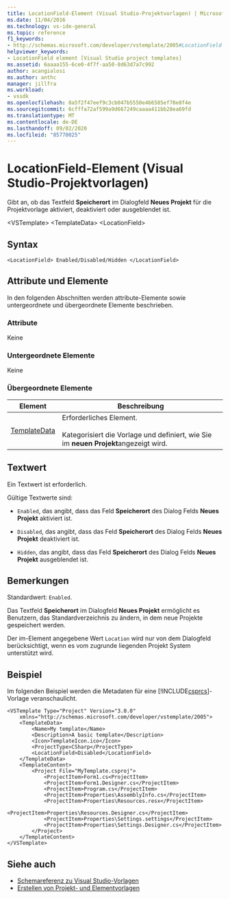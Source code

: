 ```yaml
---
title: LocationField-Element (Visual Studio-Projektvorlagen) | Microsoft-Dokumentation
ms.date: 11/04/2016
ms.technology: vs-ide-general
ms.topic: reference
f1_keywords:
- http://schemas.microsoft.com/developer/vstemplate/2005#LocationField
helpviewer_keywords:
- LocationField element [Visual Studio project templates]
ms.assetid: 6aaaa155-6ce0-4f7f-aa50-8d63d7a7c992
author: acangialosi
ms.author: anthc
manager: jillfra
ms.workload:
- vssdk
ms.openlocfilehash: 8a5f2f47eef9c3cb047b5550e466585ef70e8f4e
ms.sourcegitcommit: 6cfffa72af599a9d667249caaaa411bb28ea69fd
ms.translationtype: MT
ms.contentlocale: de-DE
ms.lasthandoff: 09/02/2020
ms.locfileid: "85770025"
---
```

# <a name="locationfield-element-visual-studio-project-templates"></a>LocationField-Element (Visual Studio-Projektvorlagen)
Gibt an, ob das Textfeld **Speicherort** im Dialogfeld **Neues Projekt** für die Projektvorlage aktiviert, deaktiviert oder ausgeblendet ist.

 \<VSTemplate> \<TemplateData>
 \<LocationField>

## <a name="syntax"></a>Syntax

```
<LocationField> Enabled/Disabled/Hidden </LocationField>
```

## <a name="attributes-and-elements"></a>Attribute und Elemente
 In den folgenden Abschnitten werden attribute-Elemente sowie untergeordnete und übergeordnete Elemente beschrieben.

### <a name="attributes"></a>Attribute
 Keine

### <a name="child-elements"></a>Untergeordnete Elemente
 Keine

### <a name="parent-elements"></a>Übergeordnete Elemente

|Element|Beschreibung|
|-------------|-----------------|
|[TemplateData](../extensibility/templatedata-element-visual-studio-templates.md)|Erforderliches Element.<br /><br /> Kategorisiert die Vorlage und definiert, wie Sie im **neuen Projekt**angezeigt wird.|

## <a name="text-value"></a>Textwert
 Ein Textwert ist erforderlich.

 Gültige Textwerte sind:

- `Enabled`, das angibt, dass das Feld **Speicherort** des Dialog Felds **Neues Projekt** aktiviert ist.

- `Disabled`, das angibt, dass das Feld **Speicherort** des Dialog Felds **Neues Projekt** deaktiviert ist.

- `Hidden`, das angibt, dass das Feld **Speicherort** des Dialog Felds **Neues Projekt** ausgeblendet ist.

## <a name="remarks"></a>Bemerkungen
 Standardwert: `Enabled`.

 Das Textfeld **Speicherort** im Dialogfeld **Neues Projekt** ermöglicht es Benutzern, das Standardverzeichnis zu ändern, in dem neue Projekte gespeichert werden.

 Der im-Element angegebene Wert `Location` wird nur von dem Dialogfeld berücksichtigt, wenn es vom zugrunde liegenden Projekt System unterstützt wird.

## <a name="example"></a>Beispiel
 Im folgenden Beispiel werden die Metadaten für eine [!INCLUDE[csprcs](../data-tools/includes/csprcs_md.md)]-Vorlage veranschaulicht.

```
<VSTemplate Type="Project" Version="3.0.0"
    xmlns="http://schemas.microsoft.com/developer/vstemplate/2005">
    <TemplateData>
        <Name>My template</Name>
        <Description>A basic template</Description>
        <Icon>TemplateIcon.ico</Icon>
        <ProjectType>CSharp</ProjectType>
        <LocationField>Disabled</LocationField>
    </TemplateData>
    <TemplateContent>
        <Project File="MyTemplate.csproj">
            <ProjectItem>Form1.cs<ProjectItem>
            <ProjectItem>Form1.Designer.cs</ProjectItem>
            <ProjectItem>Program.cs</ProjectItem>
            <ProjectItem>Properties\AssemblyInfo.cs</ProjectItem>
            <ProjectItem>Properties\Resources.resx</ProjectItem>
            <ProjectItem>Properties\Resources.Designer.cs</ProjectItem>
            <ProjectItem>Properties\Settings.settings</ProjectItem>
            <ProjectItem>Properties\Settings.Designer.cs</ProjectItem>
        </Project>
    </TemplateContent>
</VSTemplate>
```

## <a name="see-also"></a>Siehe auch
- [Schemareferenz zu Visual Studio-Vorlagen](../extensibility/visual-studio-template-schema-reference.md)
- [Erstellen von Projekt- und Elementvorlagen](../ide/creating-project-and-item-templates.md)
